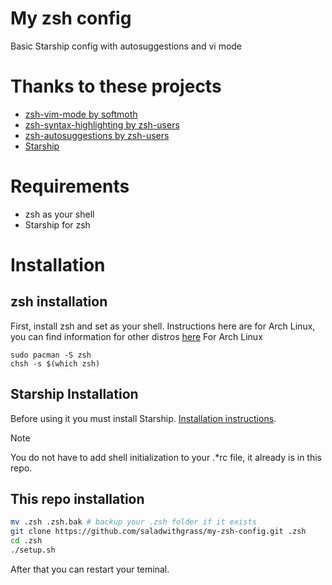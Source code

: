# My zsh config
Basic Starship config with autosuggestions and vi mode

# Thanks to these projects
* [zsh-vim-mode by softmoth](https://github.com/softmoth/zsh-vim-mode) 
* [zsh-syntax-highlighting by zsh-users](https://github.com/zsh-users/zsh-syntax-highlighting) 
* [zsh-autosuggestions by zsh-users](https://github.com/zsh-users/zsh-autosuggestions) 
* [Starship](https://github.com/starship/starship) 

# Requirements
* zsh as your shell
* Starship for zsh

# Installation

## zsh installation
First, install zsh and set as your shell.
Instructions here are for Arch Linux, you can find information for other distros [here](https://github.com/ohmyzsh/ohmyzsh/wiki/Installing-ZSH) 
For Arch Linux
```
sudo pacman -S zsh
chsh -s $(which zsh)
```

## Starship Installation
Before using it you must install Starship. [Installation instructions](https://github.com/starship/starship).
> [!NOTE]
> You do not have to add shell initialization to your .*rc file, it already is in this repo.

## This repo installation
```bash
mv .zsh .zsh.bak # backup your .zsh folder if it exists
git clone https://github.com/saladwithgrass/my-zsh-config.git .zsh
cd .zsh
./setup.sh
```
After that you can restart your teminal.

